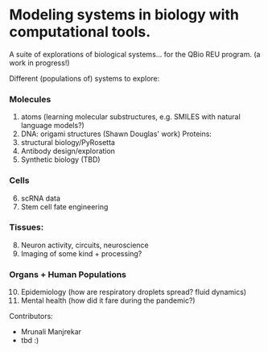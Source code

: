 # Modeling systems in biology with computational tools.

A suite of explorations of biological systems... for the QBio REU program. (a work in progress!)

Different (populations of) systems to explore:
### Molecules
  1. atoms (learning molecular substructures, e.g. SMILES with natural language models?)
  2. DNA: origami structures (Shawn Douglas' work)
  Proteins:
  3. structural biology/PyRosetta
  4. Antibody design/exploration
  5. Synthetic biology (TBD)
### Cells
  6. scRNA data
  7. Stem cell fate engineering
### Tissues:
  8. Neuron activity, circuits, neuroscience
  9. Imaging of some kind + processing?
### Organs + Human Populations
  10. Epidemiology (how are respiratory droplets spread? fluid dynamics)
  11. Mental health (how did it fare during the pandemic?)

Contributors:
* Mrunali Manjrekar
* tbd :)
